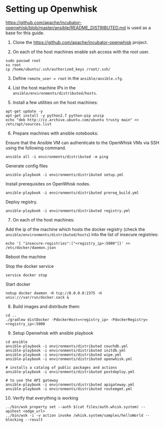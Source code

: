# Setting up Openwhisk

https://github.com/apache/incubator-openwhisk/blob/master/ansible/README_DISTRIBUTED.md is used as a base for this guide.

1. Clone the https://github.com/apache/incubator-openwhisk project.

2. On each of the host machines enable ssh access with the root user.

```
sudo passwd root
su root
cp /home/ubuntu/.ssh/authorized_keys /root/.ssh/
```

3. Define `remote_user = root` in the `ansible/ansible.cfg`.

4. List the host machine IPs in the `ansible/environments/distributed/hosts`.

5. Install a few utilities on the host machines:

```
apt-get update -y
apt-get install -y python2.7 python-pip unzip
echo "deb http://cz.archive.ubuntu.com/ubuntu trusty main" >> /etc/apt/sources.list
```
6. Prepare machines with ansible notebooks:

Ensure that the Ansible VM can authenticate to the OpenWhisk VMs via SSH using the following command.

`ansible all -i environments/distributed -m ping`

Generate config files

`ansible-playbook -i environments/distributed setup.yml`

Install prerequisites on OpenWhisk nodes.

`ansible-playbook -i environments/distributed prereq_build.yml`

Deploy registry.

`ansible-playbook -i environments/distributed registry.yml`

7. On each of the host machines:

Add the ip of the machine which hosts the docker registry (check the `ansible/environments/distributed/hosts`) into the list of insecure registries:
```
echo '{ "insecure-registries":["<registry_ip>:5000"]}' >> /etc/docker/daemon.json
```
Reboot the machine

Stop the docker service

`service docker stop`

Start docker

`nohup docker daemon -H tcp://0.0.0.0:2375 -H unix:///var/run/docker.sock &`

8. Build images and distribute them:

```
cd ..
./gradlew distDocker -PdockerHost=<registry_ip> -PdockerRegistry=<registry_ip>:5000
```

9. Setup Openwhisk with ansible playbook

```
cd ansible
ansible-playbook -i environments/distributed couchdb.yml
ansible-playbook -i environments/distributed initdb.yml
ansible-playbook -i environments/distributed wipe.yml
ansible-playbook -i environments/distributed openwhisk.yml

# installs a catalog of public packages and actions
ansible-playbook -i environments/distributed postdeploy.yml

# to use the API gateway
ansible-playbook -i environments/distributed apigateway.yml
ansible-playbook -i environments/distributed routemgmt.yml
```

10. Verify that everything is working

```
../bin/wsk property set --auth $(cat files/auth.whisk.system) --apihost <edge_url>
../bin/wsk -i -v action invoke /whisk.system/samples/helloWorld --blocking --result
```




